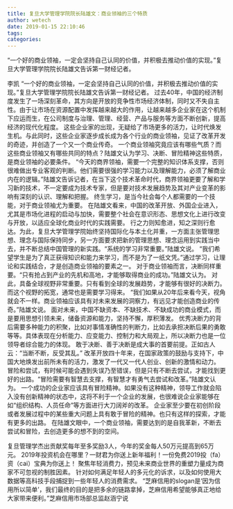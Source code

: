 ```yaml
---
title: 复旦大学管理学院院长陆雄文：商业领袖的三个特质
author: wetech
date: 2019-01-15 22:10:46
tags: 
categories: 
---
```

“一个好的商业领袖，一定会坚持自己认同的价值，并积极去推动价值的实现。”复旦大学管理学院院长陆雄文告诉第一财经记者。
<!-- more -->
李凯
“一个好的商业领袖，一定会坚持自己认同的价值，并积极去推动价值的实现。”复旦大学管理学院院长陆雄文告诉第一财经记者。
过去40年，中国的经济制度发生了一场深刻革命，其方向是开放的竞争性市场经济体制，同时又不失自主性。由于让市场在资源配置中发挥越来越大的作用，让越来越多企业家在这个机制下应运而生，在公司制度与治理、管理、经营、产品与服务等方面不断创新，提高经济的现代化程度。
这些企业家的出现，无疑给了市场更多的活力，让时代焕发生机。与此同时，这些企业家逐步成长成为各个行业的商业领袖，见证了改革开发的奇迹，并创造了一个又一个商业传奇。
一个商业领袖究竟应该有哪些气质？而这些商业领袖又有哪些共同的特点？陆雄文认为学习、决断、冒险精神这些特质，是商业领袖的必要条件。
“今天的商界领袖，需要一个完整的知识体系支撑，否则很难做出专业客观的判断。他们需要很强的学习能力以及理解能力，必须了解商业内在的逻辑。”陆雄文告诉记者，在当下这个技术革命时代，商界领袖更要了解和学习新的技术，不一定要成为技术专家，但是要对技术发展趋势及其对产业变革的影响有深刻的认识、理解和把握。
终生学习，是当今社会每个人都需要的一个技能，对于商业领袖尤为重要。
在陆雄文看来，中国的改革开放、外国企业进入，尤其是市场化进程的启动与加快，需要整个社会在意识形态、思想文化上进行改变与开放，以适应全球化商业时代的实践需要。
行之力则知愈进，知之深则行愈达。为此，复旦大学管理学院始终坚持国际化与本土化并重，一方面主张管理思想、理念与国际保持同步，另一方面要求把新的管理思想、理念运用到实践当中去，并不断总结中国管理的新实践。“系统的学习非常重要。”陆雄文说。
“我们希望学生是为了真正获得知识和能力来学习，而不是为了一纸文凭。”通过学习，让理论和实践结合，才是创造商业领袖的要素之一。
对于商业领袖而言，决断同样重要。“只有抢占到产业的先机和高地，才能够取得商业的成功。”陆雄文认为。
对此，具备全球视野非常重要。只有看到全球的发展趋势，才能够有很好的决断力。而这个视野的拓宽，通常也是需要学习得来。
“我们如果从20年后来看今天，视角就会不一样。商业领袖应该具有对未来发展的洞察力，有远见才能创造商业的传奇。”陆雄文说。
面对未来，中国不缺资本、不缺技术、不缺成功的商业模式，而是要用思想引领未来，储备资源和能力，坚持不懈，厚积薄发。
优秀决断力的背后需要多种能力的积聚，比如对事情准确性的判断力，比如去承担决断后果的勇敢等等。具体表现在分析能力、应变能力、控制力和大局观上，所以决断力也是一位领导者综合能力的体现。
敢于决断、善于决断是成大事的首要前提。正如古人云：“当断不断，反受其乱。”
改革开放四十年来，在国家政策的鼓励与支持下，中国大地焕发出前所未有的活力，激发了一代又一代人创业、创新的激情和动力。
冒险和尝试，有时候可能会遇到失误乃至错误，但是只有不断去尝试，才能找到更好的出路。“冒险需要有智慧去支撑，有智慧才有勇气去尝试和改革。”陆雄文认为。
一个成功的企业家应该具有冒险精神。如果没有这种精神，领导工作就会陷入没有创新精神的状态中，这将不利于一个企业的发展，也很难说企业家能够在如“组织结构、人员任命”等方面进行大刀阔斧的改革。
企业家至少要在初创阶段或者发展过程中的某些重大问题上具有敢于冒险的精神。也只有这样的探索，才能有更多的出路。
在陆雄文眼中，一个商业领袖，需要达到的是自我革新，不断去尝试和冒险，去创造更多的想不到的空间。
 
 
复旦管理学杰出贡献奖每年至多奖励3人，今年的奖金每人50万元提高到65万元。
2019年投资机会在哪里？一财君为你送上新年福利！一份免费2019投（fa）资（cai）宝典为你送上！
聚焦年轻消费力，预见未来商业世界的重塑力量成为商家不可忽视的制胜因素。
针对如何满足年轻人的多元化的诉求，以及如何使用大数据等高科技手段捕捉到一些年轻人的消费需求。
“芝麻信用的slogan是‘因为信用所以简单’，我们最终的目的是把多余的链路拿掉，芝麻信用希望能够真正地给大家带来便利。”芝麻信用市场部总监赵涵宁说
